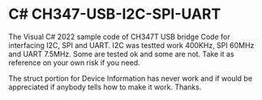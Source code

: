 # C# CH347-USB-I2C-SPI-UART
The Visual C# 2022 sample code of CH347T USB bridge
Code for interfacing I2C, SPI and UART.
I2C was testted work 400KHz, SPI 60MHz and UART 7.5MHz.
Some are tested ok and some are not. 
Take it as reference on your own risk if you need.

The struct portion for Device Information has never work and if would be appreciated if anybody tells how to make it work.
Thanks.

